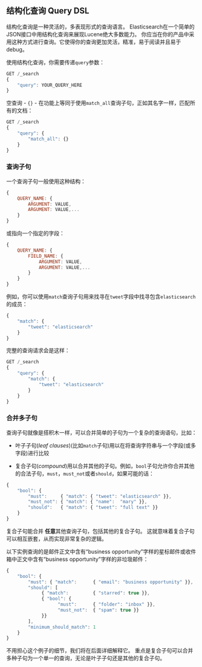 ## 结构化查询 Query DSL

结构化查询是一种灵活的，多表现形式的查询语言。
Elasticsearch在一个简单的JSON接口中用结构化查询来展现Lucene绝大多数能力。
你应当在你的产品中采用这种方式进行查询。它使得你的查询更加灵活，精准，易于阅读并且易于debug。

使用结构化查询，你需要传递`query`参数：

```Javascript
GET /_search
{
    "query": YOUR_QUERY_HERE
}
```

空查询 - `{}` - 在功能上等同于使用`match_all`查询子句，正如其名字一样，匹配所有的文档：

```Javascript
GET /_search
{
    "query": {
        "match_all": {}
    }
}
```

### 查询子句

一个查询子句一般使用这种结构：

```Javascript
{
    QUERY_NAME: {
        ARGUMENT: VALUE,
        ARGUMENT: VALUE,...
    }
}
```

或指向一个指定的字段：

```Javascript
{
    QUERY_NAME: {
        FIELD_NAME: {
            ARGUMENT: VALUE,
            ARGUMENT: VALUE,...
        }
    }
}
```

例如，你可以使用`match`查询子句用来找寻在`tweet`字段中找寻包含`elasticsearch`的成员：

```Javascript
{
    "match": {
        "tweet": "elasticsearch"
    }
}
```

完整的查询请求会是这样：

```Javascript
GET /_search
{
    "query": {
        "match": {
            "tweet": "elasticsearch"
        }
    }
}
```

### 合并多子句

查询子句就像是搭积木一样，可以合并简单的子句为一个复杂的查询语句，比如：

* 叶子子句(_leaf clauses_)(比如`match`子句)用以在将查询字符串与一个字段(或多字段)进行比较

* 复合子句(_compound_)用以合并其他的子句。例如，`bool`子句允许你合并其他的合法子句，`must`，`must_not`或者`should`，如果可能的话：

```Javascript
{
    "bool": {
        "must":     { "match": { "tweet": "elasticsearch" }},
        "must_not": { "match": { "name":  "mary" }},
        "should":   { "match": { "tweet": "full text" }}
    }
}
```

复合子句能合并 **任意**其他查询子句，包括其他的复合子句。
这就意味着复合子句可以相互嵌套，从而实现非常复杂的逻辑。

以下实例查询的是邮件正文中含有“business opportunity”字样的星标邮件或收件箱中正文中含有“business opportunity”字样的非垃圾邮件：
```Javascript
{
    "bool": {
        "must": { "match":      { "email": "business opportunity" }},
        "should": [
             { "match":         { "starred": true }},
             { "bool": {
                   "must":      { "folder": "inbox" }},
                   "must_not":  { "spam": true }}
             }}
        ],
        "minimum_should_match": 1
    }
}
```

不用担心这个例子的细节，我们将在后面详细解释它。
重点是复合子句可以合并多种子句为一个单一的查询，无论是叶子子句还是其他的复合子句。
